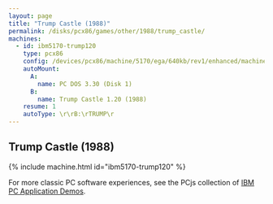 ```yaml
---
layout: page
title: "Trump Castle (1988)"
permalink: /disks/pcx86/games/other/1988/trump_castle/
machines:
  - id: ibm5170-trump120
    type: pcx86
    config: /devices/pcx86/machine/5170/ega/640kb/rev1/enhanced/machine.xml 
    autoMount:
      A:
        name: PC DOS 3.30 (Disk 1)
      B:
        name: Trump Castle 1.20 (1988)
    resume: 1
    autoType: \r\rB:\rTRUMP\r
---
```


Trump Castle (1988)
-------------------

{% include machine.html id="ibm5170-trump120" %}

For more classic PC software experiences, see the PCjs collection of [IBM PC Application Demos](/apps/pcx86/).
